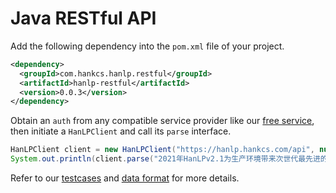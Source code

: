 # Java RESTful API

Add the following dependency into the `pom.xml` file of your project. 

```xml
<dependency>
  <groupId>com.hankcs.hanlp.restful</groupId>
  <artifactId>hanlp-restful</artifactId>
  <version>0.0.3</version>
</dependency>
```

Obtain an `auth` from any compatible service provider like our [free service](https://bbs.hankcs.com/t/apply-for-free-hanlp-restful-apis/3178), then initiate a `HanLPClient` and call its `parse` interface.

```java
HanLPClient client = new HanLPClient("https://hanlp.hankcs.com/api", null); // Replace null with your auth
System.out.println(client.parse("2021年HanLPv2.1为生产环境带来次世代最先进的多语种NLP技术。英首相与特朗普通电话讨论华为与苹果公司。"));
```

Refer to our [testcases](https://github.com/hankcs/HanLP/blob/master/plugins/hanlp_restful_java/src/test/java/com/hankcs/hanlp/restful/HanLPClientTest.java) and [data format](../data_format) for more details.

